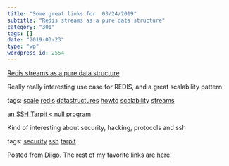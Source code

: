 ```yaml
---
title: "Some great links for  03/24/2019"
subtitle: "Redis streams as a pure data structure"
category: "301"
tags: []
date: "2019-03-23"
type: "wp"
wordpress_id: 2554
---
```

[Redis streams as a pure data structure](http://antirez.com/news/128) 

Really really interesting use case for REDIS, and a great scalability pattern

 tags: [scale](https://www.diigo.com/user/pitosalas/scale) [redis](https://www.diigo.com/user/pitosalas/redis) [datastructures](https://www.diigo.com/user/pitosalas/datastructures) [howto](https://www.diigo.com/user/pitosalas/howto) [scalability](https://www.diigo.com/user/pitosalas/scalability) [streams](https://www.diigo.com/user/pitosalas/streams)

 [an SSH Tarpit « null program](https://nullprogram.com/blog/2019/03/22/) 

Kind of interesting about security, hacking, protocols and ssh

 tags: [security](https://www.diigo.com/user/pitosalas/security) [ssh](https://www.diigo.com/user/pitosalas/ssh) [tarpit](https://www.diigo.com/user/pitosalas/tarpit)

Posted from [Diigo](https://www.diigo.com). The rest of my favorite links are [here](https://www.diigo.com/user/pitosalas).